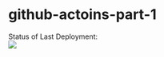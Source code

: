 # github-actoins-part-1

Status of Last Deployment:<br>
<img src="https://github.com/Sedrak-Khachatryan/github-actoins-part-1/workflows/My-GitHubActions-Basics/badge.svg?branch=main"><br>
